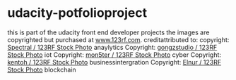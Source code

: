 # udacity-potfolioproject
this is part of the udacity front end developer projects
the images are copyrighted but purchased at www.123rf.com. creditattributed to:
     copyright: <a href='https://www.123rf.com/profile_Spectral'>Spectral / 123RF Stock Photo</a>   anaylytics
     Copyright: <a href='https://www.123rf.com/profile_gongzstudio'>gongzstudio / 123RF Stock Photo</a> iot
     Copyright: <a href='https://www.123rf.com/profile_mon5ter'>mon5ter / 123RF Stock Photo</a>  cyber
     Copyright: <a href='https://www.123rf.com/profile_kentoh'>kentoh / 123RF Stock Photo</a> businessintergration
     Copyright: <a href='https://www.123rf.com/profile_Elnur'>Elnur / 123RF Stock Photo</a>  blockchain
